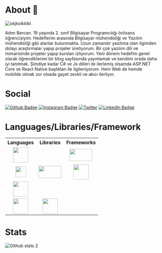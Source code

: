 # About 👋

![okjkolkklkl](https://user-images.githubusercontent.com/69484325/210188564-d66d051f-24f9-45db-b131-4e9c22c09a68.gif)


Adım Bercan. 19 yaşında 2. sınıf Bilgisayar Programcılığı önlisans öğrencisiyim. Hedeflerim arasında Bilgisayar mühendisliği ve Yazılım mühendisliği gibi alanlar bulunmakta. Uzun zamandır yazılıma olan ilgimden dolayı araştırmalar yapıp projeler üretiyorum. Bir çok yazılım dili ve mimarisinde projeler yapıp kursları izliyorum. Yeni dönem hedefim genel olarak öğrendiklerimi bir blog sayfasında yayınlamak ve kendimi orada daha iyi tanıtmak. Şimdiye kadar C# ve Js dilleri ile ilerlemiş olsamda ASP.NET Core ve React Native başlıkları ile ilgileniyorum. Hem Web de hemde mobilde olmak zor olsada gayet zevkli ve akıcı ilerliyor.


# Social

[![Github Badge](https://img.shields.io/badge/-Github-000?style=flat-quare&labelColor=000&logo=Github&logoColor=white&link=link)](https://github.com/Bercanca4) 
[![Instagram Badge](https://img.shields.io/badge/-Instagram-C13584?style=flat-quare&labelColor=C13584&logo=instagram&logoColor=white&link=link)](https://www.instagram.com/its.beco/) 
[![Twitter](https://img.shields.io/twitter/url/https/twitter.com/becografi.svg?style=social&label=Follow%20%40becografi)](https://twitter.com/becografi)
[![LinkedIn Badge](https://img.shields.io/badge/LinkedIn-0077B5?style=for-the-badge&logo=linkedin&logoColor=white&link=link)]([https://github.com/Bercanca4](https://www.linkedin.com/in/bercan-%C3%A7al%C4%B1-a7490b218/))


# Languages/Libraries/Framework
  <table style="width:100%; border:1;">
  <tr>
    <th>Languages</th>
    <th>Libraries</th>
    <th>Frameworks</th>
  </tr>
  <tr>
    <td align="center"><img src="https://user-images.githubusercontent.com/69484325/194446243-25cc0c28-6754-44e8-aaaa-ba4aea56fe87.png" width="50" height="50"/></td>
    <td align="center"></td>   
    <td align="center"><img src="https://user-images.githubusercontent.com/69484325/194447865-8a4e8879-5696-4325-ab5d-6188af78584a.png" width="75" height="40"/></td>
    </td>
  </tr>
  <tr>
    <td align="center"><img src="https://user-images.githubusercontent.com/69484325/194446203-c7a9de78-83bb-4dfd-b149-3bb860cf41e0.png" width="35" height="35"/></td>
    <td align="center"><img src="https://user-images.githubusercontent.com/69484325/194448808-17295a10-bfda-4e50-973c-30631be98069.png" width="75" height="40"/></td>
    <td align="center"><img src="https://user-images.githubusercontent.com/69484325/194446210-585ed69c-bb8d-4dd8-88bb-4c5643e140f6.png" width="50" height="50"/>    </td>
  </tr>
    <tr>
    <td align="center"><img src="https://user-images.githubusercontent.com/69484325/194446197-00414921-8728-4325-9d42-ac40adb520c2.png" width="50" height="50"/></td>
    <td></td>
    <td></td>
  </tr>
    <tr>
    <td align="center"><img src="https://user-images.githubusercontent.com/69484325/194446217-5be2093f-5ec1-4a6b-897c-51e25a7ec275.png" width="50" height="50"/></td>
    <td align="center"><img src="https://user-images.githubusercontent.com/69484325/194447101-b5f5dc16-07e5-43fb-91d2-380d4a0c8482.png" width="50" height="50"/></td>
    <td></td>
  </tr>
  
</table>                                                                                                                           


# Stats

![Github stats 2](https://github-readme-stats.vercel.app/api?username=bercanca4&show_icons=true&theme=radical)
